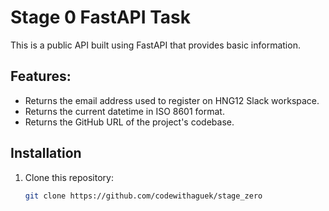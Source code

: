 # Stage 0 FastAPI Task

This is a public API built using FastAPI that provides basic information.

## Features:
- Returns the email address used to register on HNG12 Slack workspace.
- Returns the current datetime in ISO 8601 format.
- Returns the GitHub URL of the project's codebase.

## Installation

1. Clone this repository:
   ```bash
   git clone https://github.com/codewithaguek/stage_zero

